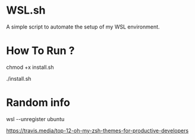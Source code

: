 # WSL.sh
A simple script to automate the setup of my WSL environment.

# How To Run ?
chmod +x install.sh

./install.sh

# Random info 
wsl --unregister ubuntu

https://travis.media/top-12-oh-my-zsh-themes-for-productive-developers
